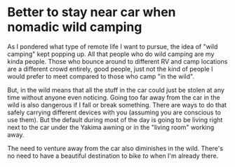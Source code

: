 # Better to stay near car when nomadic wild camping

As I pondered what type of remote life I want to pursue, the idea of "wild camping" kept popping up. All that people who do wild camping are my kinda people. Those who bounce around to different RV and camp locations are a different crowd entirely, good people, just not the kind of people I would prefer to meet compared to those who camp "in the wild".

But, in the wild means that all the stuff in the car could just be stolen at any time without anyone even noticing. Going too far away from the car in the wild is also dangerous if I fall or break something. There are ways to do that safely carrying different devices with you (assuming you are conscious to use them). But the default during most of the day is going to be living right next to the car under the Yakima awning or in the "living room" working away.

The need to venture away from the car also diminishes in the wild. There's no need to have a beautiful destination to bike *to* when I'm already there.

